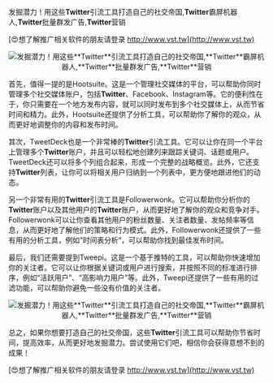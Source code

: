 发掘潜力！用这些**Twitter**引流工具打造自己的社交帝国,**Twitter**霸屏机器人,**Twitter**批量群发广告,**Twitter**营销

[😍想了解推广相关软件的朋友请登录 http://www.vst.tw](http://www.vst.tw)

 <center><img src="https://vst.tw/MP4/tuiguang/png/3.png" alt="发掘潜力！用这些**Twitter**引流工具打造自己的社交帝国,**Twitter**霸屏机器人,**Twitter**批量群发广告,**Twitter**营销"></center>

首先，值得一提的是Hootsuite。这是一个管理社交媒体的平台，可以帮助你同时管理多个社交媒体账户，包括**Twitter**、Facebook、Instagram等。它的便利性在于，你只需要在一个地方发布内容，就可以同时发布到多个社交媒体上，从而节省时间和精力。此外，Hootsuite还提供了分析工具，可以帮助你了解你的观众，从而更好地调整你的内容和发布时间。

其次，TweetDeck也是一个非常棒的**Twitter**引流工具。它可以让你在同一个平台上管理多个**Twitter**账户，并且可以轻松地创建列来跟踪关键词、话题或用户。TweetDeck还可以将多个列组合起来，形成一个完整的战略概览。此外，它还支持**Twitter**列表，让你可以将相关用户归纳到一个列表中，更方便地跟进他们的动态。

另一个非常有用的**Twitter**引流工具是Followerwonk。它可以帮助你分析你的**Twitter**账户以及其他用户的**Twitter**账户，从而更好地了解你的观众和竞争对手。Followerwonk可以让你查看其他用户的粉丝数量、关注者数量、发帖频率等信息，从而更好地了解他们的策略和行为模式。此外，Followerwonk还提供了一些有用的分析工具，例如“时间表分析”，可以帮助你找到最佳发布时间。

最后，我们还需要提到Tweepi。这是一个基于推特的工具，可以帮助你快速增加你的关注者。它可以让你根据关键词或用户进行搜索，并按照不同的标准进行排序，例如“活跃用户”、“高影响力用户”等。此外，Tweepi还提供了一些有用的过滤功能，可以帮助你避免一些没有价值的关注者。

 <center><img src="https://vst.tw/MP4/tuiguang/png/6.png" alt="发掘潜力！用这些**Twitter**引流工具打造自己的社交帝国,**Twitter**霸屏机器人,**Twitter**批量群发广告,**Twitter**营销"></center>

总之，如果你想要打造自己的社交帝国，这些**Twitter**引流工具可以帮助你节省时间，提高效率，从而更好地发掘潜力。尝试使用它们吧，相信你会获得意想不到的成果！

[😍想了解推广相关软件的朋友请登录 http://www.vst.tw](http://www.vst.tw)



